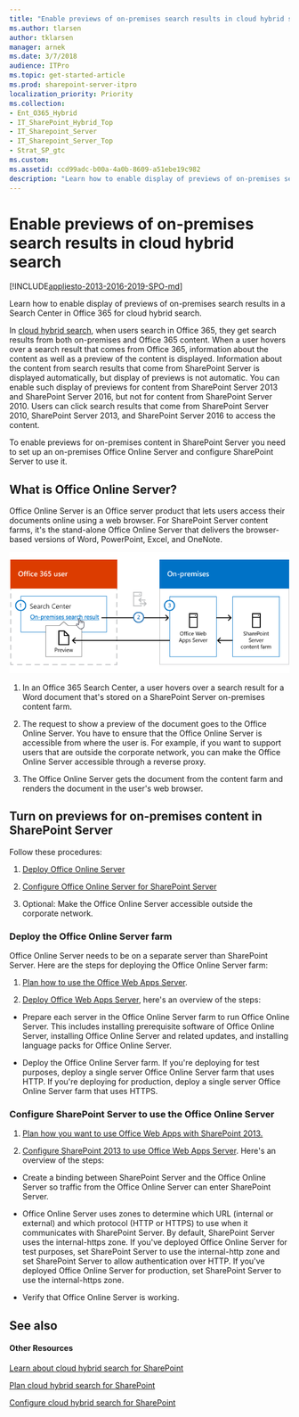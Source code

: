 ```yaml
---
title: "Enable previews of on-premises search results in cloud hybrid search"
ms.author: tlarsen
author: tklarsen
manager: arnek
ms.date: 3/7/2018
audience: ITPro
ms.topic: get-started-article
ms.prod: sharepoint-server-itpro
localization_priority: Priority
ms.collection:
- Ent_O365_Hybrid
- IT_SharePoint_Hybrid_Top
- IT_Sharepoint_Server
- IT_Sharepoint_Server_Top
- Strat_SP_gtc
ms.custom: 
ms.assetid: ccd99adc-b00a-4a0b-8609-a51ebe19c982
description: "Learn how to enable display of previews of on-premises search results in a Search Center in Office 365 for cloud hybrid search."
---
```


# Enable previews of on-premises search results in cloud hybrid search

[!INCLUDE[appliesto-2013-2016-2019-SPO-md](../includes/appliesto-2013-2016-2019-SPO-md.md)]

Learn how to enable display of previews of on-premises search results in a Search Center in Office 365 for cloud hybrid search.
  
In [cloud hybrid search](/SharePoint/hybrid/learn-about-cloud-hybrid-search-for-sharepoint), when users search in Office 365, they get search results from both on-premises and Office 365 content. When a user hovers over a search result that comes from Office 365, information about the content as well as a preview of the content is displayed. Information about the content from search results that come from SharePoint Server is displayed automatically, but display of previews is not automatic. You can enable such display of previews for content from SharePoint Server 2013 and SharePoint Server 2016, but not for content from SharePoint Server 2010. Users can click search results that come from SharePoint Server 2010, SharePoint Server 2013, and SharePoint Server 2016 to access the content.
  
To enable previews for on-premises content in SharePoint Server you need to set up an on-premises Office Online Server and configure SharePoint Server to use it.
  
## What is Office Online Server?

Office Online Server is an Office server product that lets users access their documents online using a web browser. For SharePoint Server content farms, it's the stand-alone Office Online Server that delivers the browser-based versions of Word, PowerPoint, Excel, and OneNote.
  
![The illustration shows information flowing from a search result in the search center in Office 365, via an Office Web Apps Server, to SharePoint Server 2013 content, back via the Office Web Apps Server, to a preview of the content in the search center.](../media/2377b7af-2800-437c-8431-b903e8e30482.png)
  
1. In an Office 365 Search Center, a user hovers over a search result for a Word document that's stored on a SharePoint Server on-premises content farm.
    
2. The request to show a preview of the document goes to the Office Online Server. You have to ensure that the Office Online Server is accessible from where the user is. For example, if you want to support users that are outside the corporate network, you can make the Office Online Server accessible through a reverse proxy.
    
3. The Office Online Server gets the document from the content farm and renders the document in the user's web browser.
    
## Turn on previews for on-premises content in SharePoint Server

Follow these procedures:
  
1. [Deploy Office Online Server](/officeonlineserver/deploy-office-online-server)
    
2. [Configure Office Online Server for SharePoint Server](/officeonlineserver/configure-office-online-server-for-sharepoint-server-2016/configure-office-online-server-for-sharepoint-server-2016)
    
3. Optional: Make the Office Online Server accessible outside the corporate network.
    
### Deploy the Office Online Server farm
<a name="BKMK_Deploy_Web_Apps_Server"> </a>

Office Online Server needs to be on a separate server than SharePoint Server. Here are the steps for deploying the Office Online Server farm:
  
1. [Plan how to use the Office Web Apps Server](/webappsserver/plan-office-web-apps-server).
    
2. [Deploy Office Web Apps Server](/webappsserver/deploy-office-web-apps-server), here's an overview of the steps:
    
  - Prepare each server in the Office Online Server farm to run Office Online Server. This includes installing prerequisite software of Office Online Server, installing Office Online Server and related updates, and installing language packs for Office Online Server.
    
  - Deploy the Office Online Server farm. If you're deploying for test purposes, deploy a single server Office Online Server farm that uses HTTP. If you're deploying for production, deploy a single server Office Online Server farm that uses HTTPS.
    
### Configure SharePoint Server to use the Office Online Server
<a name="BKMK_Config_SP_Use_Web_Apps"> </a>

1. [Plan how you want to use Office Web Apps with SharePoint 2013.](/webappsserver/plan-office-web-apps-used-with-sharepoint-2013)
    
2. [Configure SharePoint 2013 to use Office Web Apps Server](/webappsserver/configure-office-web-apps-for-sharepoint-2013). Here's an overview of the steps:
    
  - Create a binding between SharePoint Server and the Office Online Server so traffic from the Office Online Server can enter SharePoint Server.
    
  - Office Online Server uses zones to determine which URL (internal or external) and which protocol (HTTP or HTTPS) to use when it communicates with SharePoint Server. By default, SharePoint Server uses the internal-https zone. If you've deployed Office Online Server for test purposes, set SharePoint Server to use the internal-http zone and set SharePoint Server to allow authentication over HTTP. If you've deployed Office Online Server for production, set SharePoint Server to use the internal-https zone.
    
  - Verify that Office Online Server is working.
    
## See also

#### Other Resources

[Learn about cloud hybrid search for SharePoint](/SharePoint/hybrid/learn-about-cloud-hybrid-search-for-sharepoint)
  
[Plan cloud hybrid search for SharePoint](/SharePoint/hybrid/plan-cloud-hybrid-search-for-sharepoint)
  
[Configure cloud hybrid search for SharePoint](/SharePoint/hybrid/configure-cloud-hybrid-searchroadmap)


